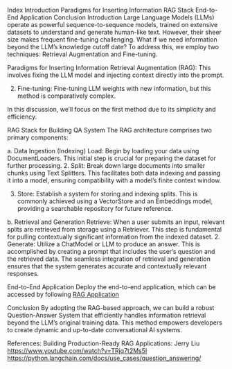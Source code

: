 Index
Introduction
Paradigms for Inserting Information
RAG Stack
End-to-End Application
Conclusion
Introduction
Large Language Models (LLMs) operate as powerful sequence-to-sequence models, trained on extensive datasets to understand and generate human-like text. However, their sheer size makes frequent fine-tuning challenging. What if we need information beyond the LLM’s knowledge cutoff date? To address this, we employ two techniques: Retrieval Augmentation and Fine-tuning.

Paradigms for Inserting Information
Retrieval Augmentation (RAG): This involves fixing the LLM model and injecting context directly into the prompt.

2. Fine-tuning: Fine-tuning LLM weights with new information, but this method is comparatively complex.


In this discussion, we’ll focus on the first method due to its simplicity and efficiency.

RAG Stack for Building QA System
The RAG architecture comprises two primary components:

a. Data Ingestion (Indexing)
Load: Begin by loading your data using DocumentLoaders. This initial step is crucial for preparing the dataset for further processing.
2. Split: Break down large documents into smaller chunks using Text Splitters. This facilitates both data indexing and passing it into a model, ensuring compatibility with a model’s finite context window.

3. Store: Establish a system for storing and indexing splits. This is commonly achieved using a VectorStore and an Embeddings model, providing a searchable repository for future reference.


b. Retrieval and Generation
Retrieve: When a user submits an input, relevant splits are retrieved from storage using a Retriever. This step is fundamental for pulling contextually significant information from the indexed dataset.
2. Generate: Utilize a ChatModel or LLM to produce an answer. This is accomplished by creating a prompt that includes the user’s question and the retrieved data. The seamless integration of retrieval and generation ensures that the system generates accurate and contextually relevant responses.


End-to-End Application
Deploy the end-to-end application, which can be accessed by following [RAG Application](https://huggingface.co/spaces/Deepak7376/LLM-based-custom-pdf-chatbot)

Conclusion
By adopting the RAG-based approach, we can build a robust Question-Answer System that efficiently handles information retrieval beyond the LLM’s original training data. This method empowers developers to create dynamic and up-to-date conversational AI systems.

References:
Building Production-Ready RAG Applications: Jerry Liu https://www.youtube.com/watch?v=TRjq7t2Ms5I
https://python.langchain.com/docs/use_cases/question_answering/
